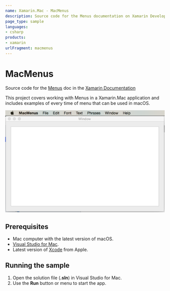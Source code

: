 ```yaml
---
name: Xamarin.Mac - MacMenus
description: Source code for the Menus documentation on Xamarin Developer Center Uses Xamarin.Mac. This project covers working with Menus in a Xamarin.Mac...
page_type: sample
languages:
- csharp
products:
- xamarin
urlFragment: macmenus
---
```

# MacMenus

Source code for the [Menus](https://docs.microsoft.com/en-us/xamarin/mac/user-interface/menu) doc in the [Xamarin Documentation](http://docs.microsoft.com/xamarin)

This project covers working with Menus in a Xamarin.Mac application and includes examples of every time of menu that can be used in macOS.

![Mac app with a menu bar](Screenshots/01.png)

## Prerequisites

- Mac computer with the latest version of macOS.
- [Visual Studio for Mac](https://visualstudio.microsoft.com/vs/mac/).
- Latest version of [Xcode](https://developer.apple.com/xcode/) from Apple.

## Running the sample

1. Open the solution file (**.sln**) in Visual Studio for Mac.
1. Use the **Run** button or menu to start the app.
